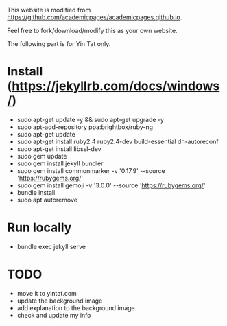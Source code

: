 This website is modified from https://github.com/academicpages/academicpages.github.io.

Feel free to fork/download/modify this as your own website.

The following part is for Yin Tat only.

# Install (https://jekyllrb.com/docs/windows/)
+ sudo apt-get update -y && sudo apt-get upgrade -y
+ sudo apt-add-repository ppa:brightbox/ruby-ng
+ sudo apt-get update
+ sudo apt-get install ruby2.4 ruby2.4-dev build-essential dh-autoreconf
+ sudo apt-get install libssl-dev
+ sudo gem update
+ sudo gem install jekyll bundler
+ sudo gem install commonmarker -v '0.17.9' --source 'https://rubygems.org/'
+ sudo gem install gemoji -v '3.0.0' --source 'https://rubygems.org/'
+ bundle install
+ sudo apt autoremove


# Run locally
+ bundle exec jekyll serve

# TODO
+ move it to yintat.com
+ update the background image
+ add explanation to the background image
+ check and update my info
